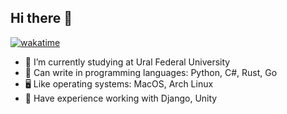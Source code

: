 ## Hi there 👋

[![wakatime](https://wakatime.com/badge/user/3a23e5c3-2e9e-4fb6-853f-140d8aa0914b.svg)](https://wakatime.com/@3a23e5c3-2e9e-4fb6-853f-140d8aa0914b)

- 📒 I’m currently studying at Ural Federal University
- 🚀 Can write in programming languages: Python, C#, Rust, Go
- 🖥️ Like operating systems: MacOS, Arch Linux
- 🍩 Have experience working with Django, Unity
